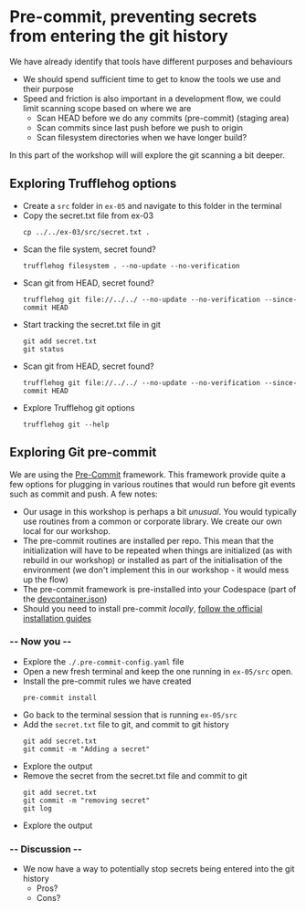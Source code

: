 # Pre-commit, preventing secrets from entering the git history

We have already identify that tools have different purposes and behaviours

- We should spend sufficient time to get to know the tools we use and their purpose
- Speed and friction is also important in a development flow, we could limit scanning scope based on where we are
    - Scan HEAD before we do any commits (pre-commit) (staging area)
    - Scan commits since last push before we push to origin
    - Scan filesystem directories when we have longer build?
  
In this part of the workshop will will explore the git scanning a bit deeper.

## Exploring Trufflehog options

- Create a `src` folder in `ex-05` and navigate to this folder in the terminal
- Copy the secret.txt file from ex-03
    ```shell
    cp ../../ex-03/src/secret.txt .
    ```
- Scan the file system, secret found?
    ```shell
   trufflehog filesystem . --no-update --no-verification
    ```
- Scan git from HEAD, secret found?
    ```shell
    trufflehog git file://../../ --no-update --no-verification --since-commit HEAD
    ```
- Start tracking the secret.txt file in git
    ```shell
    git add secret.txt
    git status
    ```
- Scan git from HEAD, secret found?
    ```shell
    trufflehog git file://../../ --no-update --no-verification --since-commit HEAD
    ```
- Explore Trufflehog git options
    ```shell
    trufflehog git --help
    ```

## Exploring Git pre-commit

We are using the [Pre-Commit](https://pre-commit.com/) framework. This framework provide quite a few options for plugging in various routines that would run before git events such as commit and push. A few notes:

- Our usage in this workshop is perhaps a bit *unusual*. You would typically use routines from a common or corporate library. We create our own local for our workshop.
- The pre-commit routines are installed per repo. This mean that the initialization will have to be repeated when things are initialized (as with rebuild in our workshop) or installed as part of the initialisation of the environment (we don't implement this in our workshop - it would mess up the flow)
- The pre-commit framework is pre-installed into your Codespace (part of the [devcontainer.json](../.devcontainer/devcontainer.json))
- Should you need to install pre-commit _locally_, [follow the official installation guides](https://pre-commit.com/#install)

### -- Now you --

- Explore the `./.pre-commit-config.yaml` file
- Open a new fresh terminal and keep the one running in `ex-05/src` open.
- Install the pre-commit rules we have created
    ```shell
    pre-commit install
    ```
- Go back to the terminal session that is running `ex-05/src` 
- Add the `secret.txt` file to git, and commit to git history
    ```shell
    git add secret.txt
    git commit -m "Adding a secret"
    ```
- Explore the output
- Remove the secret from the secret.txt file and commit to git
    ```shell
    git add secret.txt
    git commit -m "removing secret"
    git log
    ```
- Explore the output

### -- Discussion --

- We now have a way to potentially stop secrets being entered into the git history
    - Pros?
    - Cons?

